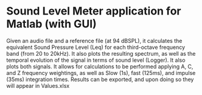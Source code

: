 # Sound Level Meter application for Matlab (with GUI)

Given an audio file and a reference file (at 94 dBSPL), it calculates
the equivalent Sound Pressure Level (Leq) for each third-octave
frequency band (from 20 to 20kHz). It also plots the resulting
spectrum, as well as the temporal evolution of the signal in terms
of sound level (Logger). It also plots both signals.
It allows for calculations to be performed applying A, C, and Z
frequency weightings, as well as Slow (1s), fast (125ms), and
impulse (35ms) integration times. 
Results can be exported, and upon doing so they will appear in
Values.xlsx
